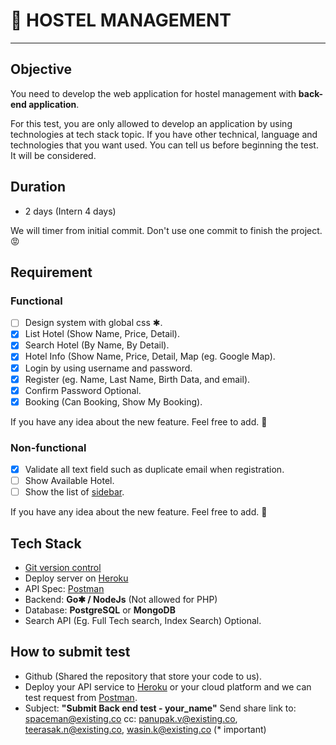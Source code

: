 # 🏨 HOSTEL MANAGEMENT

---

## Objective

You need to develop the web application for hostel management with **back-end application**.

For this test, you are only allowed to develop an application by using technologies at tech stack topic. If you have other technical, language and technologies that you want used. You can tell us before beginning the test. It will be considered.

## Duration

- 2 days (Intern 4 days)

We will timer from initial commit.
Don't use one commit to finish the project. 😡

## Requirement

### Functional

- [ ]  Design system with global css ✱.
- [X]  List Hotel (Show Name, Price, Detail).
- [X]  Search Hotel (By Name, By Detail).
- [X]  Hotel Info (Show Name, Price, Detail, Map (eg. Google Map).
- [X]  Login by using username and password.
- [X]  Register (eg. Name, Last Name, Birth Data, and email).
- [X]  Confirm Password Optional.
- [X]  Booking (Can Booking, Show My Booking).

If you have any idea about the new feature. Feel free to add. 🙂

### Non-functional

- [X]  Validate all text field such as duplicate email when registration.
- [ ]  Show Available Hotel.
- [ ]  Show the list of [sidebar](https://material.io/components/navigation-drawer).

If you have any idea about the new feature. Feel free to add. 🙂

## Tech Stack

- [Git version control](https://blog.nextzy.me/%E0%B8%A1%E0%B8%B2%E0%B9%80%E0%B8%A3%E0%B8%B5%E0%B8%A2%E0%B8%99%E0%B8%A3%E0%B8%B9%E0%B9%89-git-%E0%B9%81%E0%B8%9A%E0%B8%9A%E0%B8%87%E0%B9%88%E0%B8%B2%E0%B8%A2%E0%B9%86%E0%B8%81%E0%B8%B1%E0%B8%99%E0%B9%80%E0%B8%96%E0%B8%AD%E0%B8%B0-427398e62f82)
- Deploy server on [Heroku](https://www.heroku.com/)
- API Spec: [Postman](https://www.getpostman.com/)
- Backend: **Go✱ / NodeJs** (Not allowed for PHP)
- Database: **PostgreSQL** or **MongoDB**
- Search API (Eg. Full Tech search, Index Search) Optional.

## How to submit test

- Github (Shared the repository that store your code to us).
- Deploy your API service to [Heroku](https://www.heroku.com/) or your cloud platform and we can test request from [Postman](https://www.getpostman.com/).
- Subject: **"Submit Back end test - your_name"**
Send share link to: [spaceman@existing.co](mailto:spaceman@existing.co)
cc: [panupak.v@existing.co](mailto:panupak.v@existing.co), [teerasak.n@existing.co](mailto:teerasak.n@existing.co), [wasin.k@existing.co](mailto:wasin.k@existing.co) (* important)
